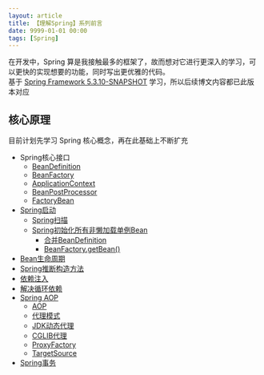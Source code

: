 ```yaml
---
layout: article
title: 【理解Spring】系列前言
date: 9999-01-01 00:00
tags: [Spring]
---
```


在开发中，Spring 算是我接触最多的框架了，故而想对它进行更深入的学习，可以更快的实现想要的功能，同时写出更优雅的代码。  
基于 [Spring Framework 5.3.10-SNAPSHOT](https://github.com/spring-projects/spring-framework/tree/v5.3.10) 学习，所以后续博文内容都已此版本对应

## 核心原理
目前计划先学习 Spring 核心概念，再在此基础上不断扩充 
- Spring核心接口
  - [BeanDefinition](https://azh3ng.com/2022/01/02/Spring-BeanDefinition.html)
  - [BeanFactory](https://azh3ng.com/2022/01/03/Spring-BeanFactory.html)
  - [ApplicationContext](https://azh3ng.com/2022/01/04/Spring-ApplicationContext.html)
  - [BeanPostProcessor](https://azh3ng.com/2022/01/05/Spring-BeanPostProcessor.html)
  - [FactoryBean](https://azh3ng.com/2022/01/05/Spring-FactoryBean.html)
- [Spring启动](https://azh3ng.com/2022/01/06/Spring-startup.html)
  - [Spring扫描](https://azh3ng.com/2022/01/07/Spring-scan.html)
  - [Spring初始化所有非懒加载单例Bean](https://azh3ng.com/2022/01/08/Spring-initializes-non-lazy-singleton-beans.html)
    - [合并BeanDefinition]()
    - [BeanFactory.getBean()](https://azh3ng.com/2022/01/10/Spring-BeanFactory-getBean.html)
- [Bean生命周期](https://azh3ng.com/2022/01/12/Spring-Bean-lifecycle.html)
- [Spring推断构造方法](https://azh3ng.com/2022/01/13/Spring-infer-constructor.html)
- [依赖注入](https://azh3ng.com/2022/01/14/Spring-Dependency-Injection.html)
- [解决循环依赖](https://azh3ng.com/2022/01/15/Spring-resolve-circular-dependencies.html)
- [Spring AOP](https://azh3ng.com/2022/01/16/Spring-AOP.html)
  - [AOP](https://azh3ng.com/2022/01/16/AOP.html)
  - [代理模式](https://azh3ng.com/2022/01/16/Proxy-Pattern.html)
  - [JDK动态代理](https://azh3ng.com/2022/01/16/JDK-Proxy.html)
  - [CGLIB代理](https://azh3ng.com/2022/01/16/CGLIB-Proxy.html)
  - [ProxyFactory](https://azh3ng.com/2022/01/16/ProxyFactory.html)
  - [TargetSource](https://azh3ng.com/2022/01/16/TargetSource.html)
- [Spring事务](https://azh3ng.com/2022/01/17/Spring-Transaction.html)

